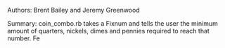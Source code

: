 Authors: Brent Bailey and Jeremy Greenwood

Summary: coin_combo.rb takes a Fixnum and tells the user the minimum amount of quarters, nickels, dimes and pennies required to reach that number.
Fe